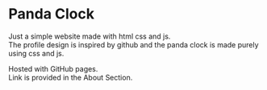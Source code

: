 # Panda Clock

Just a simple website made with html css and js. \
The profile design is inspired by github and the panda clock is made purely using css and js.

Hosted with GitHub pages. \
Link is provided in the About Section.
